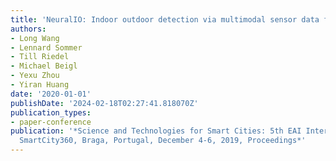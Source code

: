 ```yaml
---
title: 'NeuralIO: Indoor outdoor detection via multimodal sensor data fusion on smartphones'
authors:
- Long Wang
- Lennard Sommer
- Till Riedel
- Michael Beigl
- Yexu Zhou
- Yiran Huang
date: '2020-01-01'
publishDate: '2024-02-18T02:27:41.818070Z'
publication_types:
- paper-conference
publication: '*Science and Technologies for Smart Cities: 5th EAI International Summit,
  SmartCity360, Braga, Portugal, December 4-6, 2019, Proceedings*'
---
```

